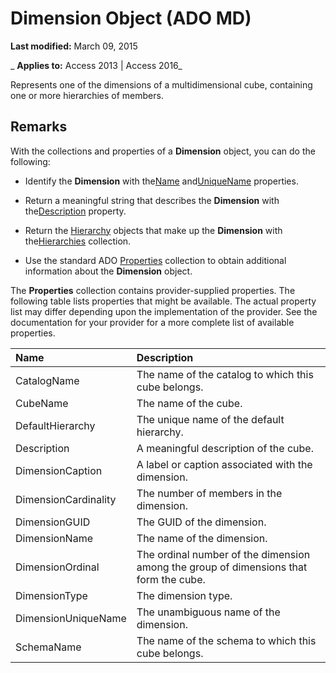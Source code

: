 
# Dimension Object (ADO MD)

 **Last modified:** March 09, 2015

 _ **Applies to:** Access 2013 | Access 2016_




Represents one of the dimensions of a multidimensional cube, containing one or more hierarchies of members.

## Remarks

With the collections and properties of a  **Dimension** object, you can do the following:


- Identify the  **Dimension** with the[Name](31ea6dad-c464-3af7-4b7a-086900656c2c.md) and[UniqueName](67a0d69d-e8f3-f215-c456-705d0fc68935.md) properties.
    
- Return a meaningful string that describes the  **Dimension** with the[Description](06d5e1d0-6ed7-fe14-3723-3790e225482a.md) property.
    
- Return the [Hierarchy](26e4e690-59ad-fb87-66b0-f3310df42d0c.md) objects that make up the **Dimension** with the[Hierarchies](5f8d4231-9d00-66d3-d7b0-f2a0b6b714cc.md) collection.
    
- Use the standard ADO [Properties](4d662790-1252-c930-e6f9-edf6a38636af.md) collection to obtain additional information about the **Dimension** object.
    
The  **Properties** collection contains provider-supplied properties. The following table lists properties that might be available. The actual property list may differ depending upon the implementation of the provider. See the documentation for your provider for a more complete list of available properties.



|**Name**|**Description**|
|:-----|:-----|
|CatalogName|The name of the catalog to which this cube belongs.|
|CubeName|The name of the cube.|
|DefaultHierarchy|The unique name of the default hierarchy.|
|Description|A meaningful description of the cube.|
|DimensionCaption|A label or caption associated with the dimension.|
|DimensionCardinality|The number of members in the dimension.|
|DimensionGUID|The GUID of the dimension.|
|DimensionName|The name of the dimension.|
|DimensionOrdinal|The ordinal number of the dimension among the group of dimensions that form the cube.|
|DimensionType|The dimension type.|
|DimensionUniqueName|The unambiguous name of the dimension.|
|SchemaName|The name of the schema to which this cube belongs.|
